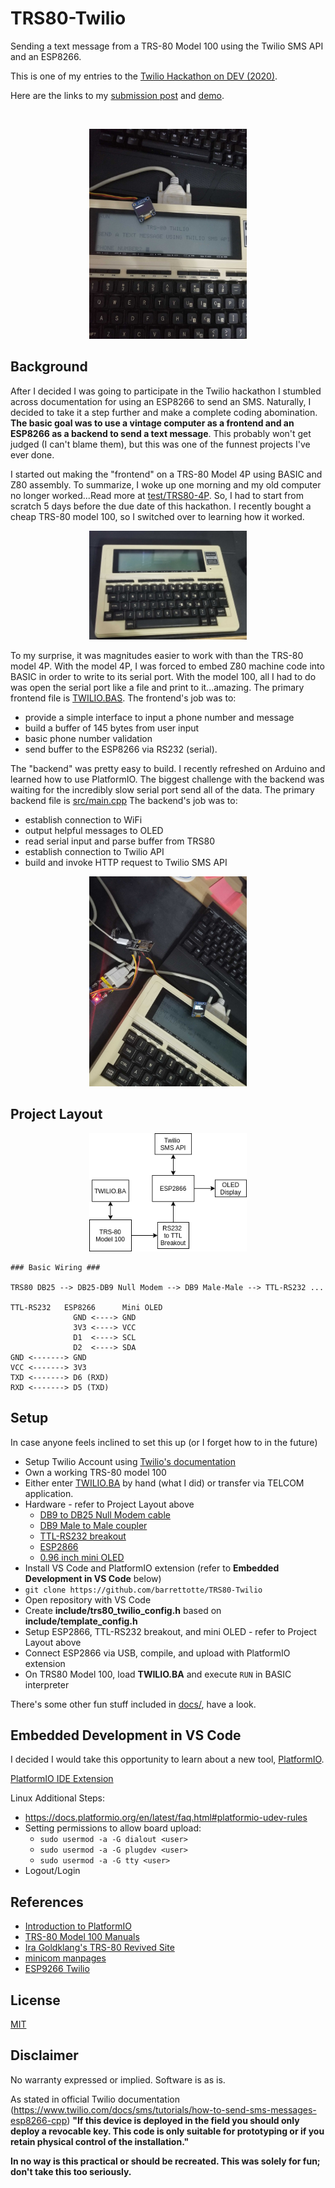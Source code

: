 # TRS80-Twilio


Sending a text message from a TRS-80 Model 100 using the Twilio SMS API and an ESP8266.


This is one of my entries to the [Twilio Hackathon on DEV (2020)](https://dev.to/devteam/announcing-the-twilio-hackathon-on-dev-2lh8).

Here are the links to my [submission post](https://dev.to/barrettotte/trs80-twilio-sending-texts-like-its-1983-submission-450l) and [demo](https://www.youtube.com/watch?v=C2nngeuc3Oc).


<br>
<p align="center">
  <img src="https://github.com/barrettotte/TRS80-Twilio/blob/master/docs/screenshots/20200427_195814.jpg" alt="TRS80-TWILIO" width="50%" height="50%"/>
</p>


## Background
After I decided I was going to participate in the Twilio hackathon I stumbled across documentation for using an ESP8266 to send an SMS. Naturally, I decided to take it a step further and make a complete coding abomination.
**The basic goal was to use a vintage computer as a frontend and an ESP8266 as a backend to send a text message**.
This probably won't get judged (I can't blame them), but this was one of the funnest projects I've ever done.

I started out making the "frontend" on a TRS-80 Model 4P using BASIC and Z80 assembly.
To summarize, I woke up one morning and my old computer no longer worked...Read more at [test/TRS80-4P](test/TRS80-4P).
So, I had to start from scratch 5 days before the due date of this hackathon.
I recently bought a cheap TRS-80 model 100, so I switched over to learning how it worked.


<p align="center">
  <img src="https://github.com/barrettotte/TRS80-Twilio/blob/master/docs/screenshots/20200427_220409.jpg" alt="TRS80-TWILIO" width="50%" height="50%"/>
</p>


To my surprise, it was magnitudes easier to work with than the TRS-80 model 4P.
With the model 4P, I was forced to embed Z80 machine code into BASIC in order to write to its serial port.
With the model 100, all I had to do was open the serial port like a file and print to it...amazing.
The primary frontend file is [TWILIO.BAS](https://github.com/barrettotte/TRS80-Twilio/blob/master/TWILIO.BAS).
The frontend's job was to:
* provide a simple interface to input a phone number and message
* build a buffer of 145 bytes from user input
* basic phone number validation
* send buffer to the ESP8266 via RS232 (serial).

The "backend" was pretty easy to build. I recently refreshed on Arduino and learned how to use PlatformIO.
The biggest challenge with the backend was waiting for the incredibly slow serial port send all of the data.
The primary backend file is [src/main.cpp](https://github.com/barrettotte/TRS80-Twilio/blob/master/src/main.cpp)
The backend's job was to:
* establish connection to WiFi
* output helpful messages to OLED
* read serial input and parse buffer from TRS80
* establish connection to Twilio API
* build and invoke HTTP request to Twilio SMS API


<p align="center">
  <img src="https://github.com/barrettotte/TRS80-Twilio/blob/master/docs/screenshots/20200427_200253.jpg" alt="TRS80-TWILIO" width="50%" height="50%"/>
</p>


## Project Layout
<p align="center">
  <img src="https://github.com/barrettotte/TRS80-Twilio/blob/master/docs/screenshots/TRS80-Twilio.png" alt="TRS80-TWILIO" width="50%" height="50%"/>
</p>

```
### Basic Wiring ###

TRS80 DB25 --> DB25-DB9 Null Modem --> DB9 Male-Male --> TTL-RS232 ...

TTL-RS232   ESP8266      Mini OLED
              GND <----> GND
              3V3 <----> VCC
              D1  <----> SCL
              D2  <----> SDA
GND <-------> GND
VCC <-------> 3V3
TXD <-------> D6 (RXD)
RXD <-------> D5 (TXD)
```


## Setup
In case anyone feels inclined to set this up (or I forget how to in the future)

* Setup Twilio Account using [Twilio's documentation](https://www.twilio.com/docs/usage/tutorials/how-to-use-your-free-trial-account)
* Own a working TRS-80 model 100
* Either enter [TWILIO.BA](https://github.com/barrettotte/TRS80-Twilio/blob/master/TWILIO.BAS) by hand (what I did) or transfer via TELCOM application.
* Hardware - refer to Project Layout above
  * [DB9 to DB25 Null Modem cable](https://www.amazon.com/StarTech-com-Cross-Wired-Serial-Modem/dp/B00066HL50/ref=sr_1_4?dchild=1)
  * [DB9 Male to Male coupler](https://www.amazon.com/gp/product/B07DMWGNTF/ref=ppx_yo_dt_b_search_asin_title?ie=UTF8&psc=1)
  * [TTL-RS232 breakout](https://www.amazon.com/gp/product/B07Z5Y1WKX/ref=ppx_yo_dt_b_search_asin_title?ie=UTF8&psc=1)
  * [ESP2866](https://www.amazon.com/KeeYees-Internet-Development-Wireless-Compatible/dp/B07HF44GBT/ref=sr_1_3?dchild=1)
  * [0.96 inch mini OLED](https://www.amazon.com/DIYmall-Serial-128x64-Display-Arduino/dp/B00O2KDQBE)
* Install VS Code and PlatformIO extension (refer to **Embedded Development in VS Code** below)
* ```git clone https://github.com/barrettotte/TRS80-Twilio```
* Open repository with VS Code
* Create **include/trs80_twilio_config.h** based on **include/template_config.h**
* Setup ESP2866, TTL-RS232 breakout, and mini OLED - refer to Project Layout above
* Connect ESP2866 via USB, compile, and upload with PlatformIO extension
* On TRS80 Model 100, load **TWILIO.BA** and execute ```RUN``` in BASIC interpreter

There's some other fun stuff included in [docs/](https://github.com/barrettotte/TRS80-Twilio/tree/master/docs), have a look.


## Embedded Development in VS Code
I decided I would take this opportunity to learn about a new tool, [PlatformIO](https://platformio.org/).

[PlatformIO IDE Extension](https://marketplace.visualstudio.com/items?itemName=platformio.platformio-ide)

Linux Additional Steps:
* https://docs.platformio.org/en/latest/faq.html#platformio-udev-rules
* Setting permissions to allow board upload:
  * ```sudo usermod -a -G dialout <user>```
  * ```sudo usermod -a -G plugdev <user>```
  * ```sudo usermod -a -G tty <user>```
* Logout/Login


## References
* [Introduction to PlatformIO](https://www.youtube.com/watch?v=0poh_2rBq7E)
* [TRS-80 Model 100 Manuals](http://www.classiccmp.org/dunfield/kyocera/index.htm)
* [Ira Goldklang's TRS-80 Revived Site](http://www.trs-80.com/wordpress/)
* [minicom manpages](https://manpages.ubuntu.com/manpages/trusty/man1/minicom.1.html)
* [ESP9266 Twilio](https://www.twilio.com/docs/sms/tutorials/how-to-send-sms-messages-esp8266-cpp)


## License
[MIT](http://www.opensource.org/licenses/mit-license.html)


## Disclaimer
No warranty expressed or implied. Software is as is.

As stated in official Twilio documentation (https://www.twilio.com/docs/sms/tutorials/how-to-send-sms-messages-esp8266-cpp)
**"If this device is deployed in the field you should only deploy a revocable key. This code is only suitable for prototyping or if you retain physical control of the installation."**

**In no way is this practical or should be recreated. This was solely for fun; don't take this too seriously.**
